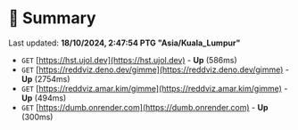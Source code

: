 # 📖 Summary
Last updated: **18/10/2024, 2:47:54 PTG "Asia/Kuala_Lumpur"**

- `GET` [https://hst.ujol.dev](https://hst.ujol.dev) - **Up** (586ms)
- `GET` [https://reddviz.deno.dev/gimme](https://reddviz.deno.dev/gimme) - **Up** (2754ms)
- `GET` [https://reddviz.amar.kim/gimme](https://reddviz.amar.kim/gimme) - **Up** (494ms)
- `GET` [https://dumb.onrender.com](https://dumb.onrender.com) - **Up** (300ms)
